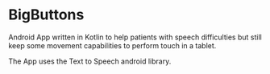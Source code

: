 # BigButtons
Android App written in Kotlin to help patients with speech difficulties but still keep some movement capabilities to perform touch in a tablet.

The App uses the Text to Speech android library.


